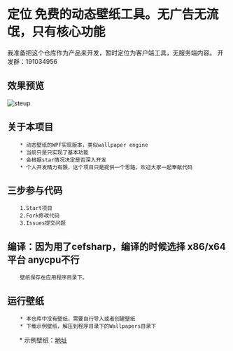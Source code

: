 # 定位  免费的动态壁纸工具。无广告无流氓，只有核心功能
 我准备把这个仓库作为产品来开发，暂时定位为客户端工具，无服务端内容。
 开发群：191034956

## 效果预览
![steup](https://github.com/WallpaperTools/WallpaperTool/blob/master/example.gif)
## 关于本项目
        * 动态壁纸的WPF实现版本，类似wallpaper engine
        * 当前只是只实现了基本功能
        * 会根据star情况决定是否深入开发
        * 个人开发精力有限，这个项目只是提供一个思路。欢迎大家一起奉献代码

## 三步参与代码
        1.Start项目
        2.Fork修改代码
        3.Issues提交问题

## 编译：因为用了cefsharp，编译的时候选择 x86/x64平台 anycpu不行
        壁纸保存在应用程序目录下。

## 运行壁纸
        * 本仓库中没有壁纸，需要自行导入或者创建壁纸
        * 下载示例壁纸，解压到程序目录下的Wallpapers目录下
        * 示例壁纸：[地址](https://github.com/WallpaperTools/WallpaperTool.Example.DynamicWallpaper)


